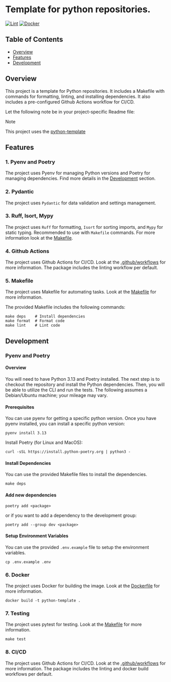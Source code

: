 # Template for python repositories.
[![Lint](https://github.com/axioma-ai-labs/python-template/actions/workflows/ci-lint.yml/badge.svg)](https://github.com/axioma-ai-labs/python-template/actions/workflows/ci-lint.yml)
[![Docker](https://github.com/axioma-ai-labs/python-template/actions/workflows/docker.yml/badge.svg)](https://github.com/axioma-ai-labs/python-template/actions/workflows/docker.yml)

## Table of Contents

- [Overview](#overview)
- [Features](#features)
- [Development](#development)

## Overview

This project is a template for Python repositories. It includes a Makefile with commands for 
formatting, linting, and installing dependencies. It also includes a pre-configured Github Actions 
workflow for CI/CD.

Let the following note be in your project-specific Readme file:

> [!NOTE]
> This project uses the [python-template](https://github.com/axioma-ai-labs/python-template)

## Features

### 1. Pyenv and Poetry

The project uses Pyenv for managing Python versions and Poetry for managing dependencies. Find more
details in the [Development](#development) section.

### 2. Pydantic

The project uses `Pydantic` for data validation and settings management.

### 3. Ruff, Isort, Mypy

The project uses `Ruff` for formatting, `Isort` for sorting imports, and `Mypy` for static typing. 
Recommended to use with `Makefile` commands. For more information look at the 
[Makefile](./Makefile).

### 4. Github Actions

The project uses Github Actions for CI/CD. Look at the [.github/workflows](.github/workflows) for 
more information. The package includes the linting workflow per default.

### 5. Makefile

The project uses Makefile for automating tasks. Look at the [Makefile](./Makefile) for more 
information.

The provided Makefile includes the following commands:

```
make deps    # Install dependencies
make format  # Format code
make lint    # Lint code
```

## Development

### Pyenv and Poetry

#### Overview

You will need to have Python 3.13 and Poetry installed. The next step is to checkout the repository 
and install the Python dependencies. Then, you will be able to utilize the CLI and run the tests. 
The following assumes a Debian/Ubuntu machine; your mileage may vary.

#### Prerequisites

You can use pyenv for getting a specific python version. Once you have pyenv installed, you can 
install a specific python version:

```
pyenv install 3.13
```

Install Poetry (for Linux and MacOS):

```
curl -sSL https://install.python-poetry.org | python3 -
```

#### Install Dependencies

You can use the provided Makefile files to install the dependencies.

```
make deps
```

#### Add new dependencies

```
poetry add <package>
```

or if you want to add a dependency to the development group:

```
poetry add --group dev <package>
```

#### Setup Environment Variables

You can use the provided `.env.example` file to setup the environment variables. 

```
cp .env.example .env
```

### 6. Docker

The project uses Docker for building the image. Look at the [Dockerfile](./Dockerfile) for more 
information.

```
docker build -t python-template .
```

### 7. Testing

The project uses pytest for testing. Look at the [Makefile](./Makefile) for more information.

```
make test
```

### 8. CI/CD

The project uses Github Actions for CI/CD. Look at the [.github/workflows](.github/workflows) for 
more information. The package includes the linting and docker build workflows per default.
